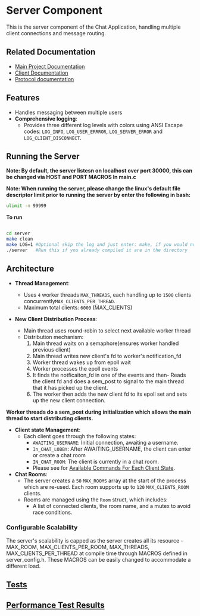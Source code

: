 # Server Component

This is the server component of the Chat Application, handling multiple client connections and message routing.

## Related Documentation

- [Main Project Documentation](../README.md)
- [Client Documentation](../client/README.md)
- [Protocol documentation](../protocol.md)

## Features

- Handles messaging between multiple users
- **Comprehensive logging**:
  - Provides three different log levels with colors using ANSI Escape codes: `LOG_INFO`, `LOG_USER_ERRROR`, `LOG_SERVER_ERROR` and `LOG_CLIENT_DISCONNECT`.

## Running the Server
**Note: By default, the server listesn on localhost over port 30000, this can be changed via HOST and PORT MACROS In main.c** 


**Note: When running the server, please change the linux's default file descriptor limit prior to running the server by enter the following in bash:** 
```bash
ulimit -n 99999
```
**To run**
```bash

cd server
make clean
make LOG=1 #Optional skip the log and just enter: make, if you would not like logging information
./server   #Run this if you already compiled it are in the directory
```

## Architecture

- **Thread Management**:

  - Uses `4` worker threads `MAX_THREADS`, each handling up to `1500` clients concurrently`MAX_CLIENTS_PER_THREAD`.
  - Maximum total clients: `6000` (MAX_CLIENTS)

- **New Client Distribution Process**:
  - Main thread uses round-robin to select next available worker thread
  - Distribution mechanism:
    1. Main thread waits on a semaphore(ensures worker handled previous client)
    2. Main thread writes new client's fd to worker's notification_fd
    3. Worker thread wakes up from epoll wait
    4. Worker processes the epoll events
    5. It finds the notficaiton_fd in one of the events and then- Reads the client fd and does a sem_post to signal to the main thread that it has picked up the client.
    6. The worker then adds the new client fd to its epoll set and sets up the new client connection.

**Worker threads do a sem_post during initialization which allows the main thread to start distributing clients.**

- **Client state Management**:
  - Each client goes through the following states:
    - `AWAITING_USERNAME`: Initial connection, awaiting a username.
    - `In_CHAT_LOBBY`: After AWAITING_USERNAME, the client can enter or create a chat room
    - `IN_CHAT_ROOM`: The client is currently in a chat room.
    - Please see for [Available Commands For Each Client State](../protocol.md#available-commands-for-each-client-state).
- **Chat Rooms**:
  - The server creates a `50` `MAX_ROOMS` array at the start of the process which are re-used. Each room supports up to `120` `MAX_CLIENTS_ROOM` clients.
  - Rooms are managed using the `Room` struct, which includes:
    - A list of connected clients, the room name, and a mutex to avoid race conditions.

### Configurable Scalability

The server's scalability is capped as the server creates all its resource - MAX_ROOM, MAX_CLIENTS_PER_ROOM, MAX_THREADS, MAX_CLIENTS_PER_THREAD at compile time through MACROS
defined in server_config.h. These MACROS can be easily changed to accommodate a different load.

## [Tests](./test/README.md)

## [Performance Test Results](./performance_results.md)

